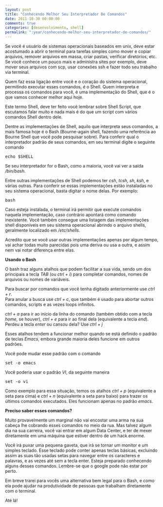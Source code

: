 ```yaml
---
layout: post
title: "Conhecendo Melhor Seu Interpretador De Comandos"
date: 2011-10-30 00:00:00
comments: true
categories: [desenvolvimento, shell]
permalink: ":year/conhecendo-melhor-seu-interpretador-de-comandos/"
---
```


<p>Se você é usuário de sistemas operacionais baseados em unix, deve estar acostumado a abrir o terminal para tarefas simples como mover e copiar arquivos, remover arquivos em massa, criar pastas, verificar diretórios, etc. Se você conhece um pouco mais e administra sites por exemplo, deve mover seus arquivos com scp, usar conexões ssh e fazer todo seu trabalho via terminal.</p>

<p>Quem faz essa ligação entre você e o coração do sistema operacional, permitindo executar esses comandos, é o Shell. Quem interpreta e processa os comandos para você, é uma implementação do Shell, que é o que vamos conhecer melhor aqui hoje.</p>

<p>Este termo Shell, deve ter feito você lembrar sobre Shell Script, que escutamos falar muito e nada mais é do que um script com vários comandos Shell dentro dele.</p>

<p>Dentre as implementações de Shell, aquilo que interpreta seus comandos, a mais famosa hoje é o Bash (Bourne-again shell, fazendo uma referência ao Bourne Shell que você pode pesquisar sobre). Para conferir qual o interpretador padrão de seus comandos, em seu terminal digite o seguinte comando</p>

<!--more-->

<pre class="brush: bash; title: ; notranslate" title="">echo $SHELL
</pre>


<p>Se seu interpretador for o Bash, como a maioria, você vai ver a saída <em>/bin/bash</em>.</p>

<p>Entre outras implementações de Shell podemos ter <em>csh</em>, <em>tcsh</em>, <em>sh</em>, <em>ksh</em>, e várias outras. Para conferir se essas implementações estão instaladas no seu sistema operacional, basta digitar o nome delas. Por exemplo:</p>

<pre class="brush: bash; title: ; notranslate" title="">bash
</pre>


<p>Caso esteja instalada, o terminal irá permitir que execute comandos naquela implementação, caso contrário apontará como comando inexistente. Você também consegue uma listagem das implementações shell disponíveis em seu sistema operacional abrindo o arquivo shells, geralmente localizado em <em>/etc/shells</em>.</p>

<p>Acredito que se você usar outras implementações apenas por algum tempo, vai achar todas muito parecidas pois uma deriva ou usa a outra, e assim nem vai notar diferença entre elas.</p>

<p><strong>Usando o Bash</strong></p>

<p>O bash traz alguns atalhos que podem facilitar a sua vida, sendo um dos principais a tecla <em>TAB</em> (ou <em>ctrl + i</em>) para completar comandos, nomes de arquivos ou nomes de variáveis.</p>

<p>Para buscar por comandos que você tenha digitado anteriormente use <em>ctrl + r</em>.<br/>
Para anular a busca use <em>ctrl + c</em>, que também é usado para abortar outros comandos, scripts e as vezes loops infinitos.</p>

<p><em>ctrl + a</em> para ir ao início da linha do comando (também obtido com a tecla <em>home</em>, se houver), <em>ctrl + e</em> para ir ao final dela (equivalente a tecla <em>end</em>).<br/>
Perdeu a tecla <em>enter</em> ou cansou dela? Use <em>ctrl + j</em></p>

<p>Esses atalhos tendem a funcionar melhor quando se está definido o padrão de teclas <em>Emacs</em>, embora grande maioria deles funcione em outros padrões.</p>

<p>Você pode mudar esse padrão com o comando</p>

<pre class="brush: bash; title: ; notranslate" title="">set -o emacs
</pre>


<p>Você poderia usar o padrão <em>VI</em>, da seguinte maneira</p>

<pre class="brush: bash; title: ; notranslate" title="">set -o vi
</pre>


<p>Como exemplo para essa situação, temos os atalhos <em>ctrl + p</em> (equivalente a seta para cima) e <em>ctrl + n</em> (equivalente a seta para baixo) para trazer os últimos comandos executados. Eles funcionam apenas no padrão <em>emacs</em>.</p>

<p><strong>Preciso saber esses comandos?</strong></p>

<p>Muito provavelmente um marginal não vai encostar uma arma na sua cabeça lhe cobrando esses comandos no meio da rua. Mas talvez algum dia na sua carreira, você vai entrar em algum Data Center, e ter de mexer diretamente em uma máquina que estiver dentro de um hack enorme.</p>

<p>Você irá puxar uma pequena gaveta, que irá se tornar um monitor e um simples teclado. Esse teclado pode conter apenas teclas básicas, excluindo assim as suas tão usadas setas para navegar entre os caracteres e palavras, e as vezes até sem a tecla enter. Esteja preparado conhecendo alguns desses comandos. Lembre-se que o google pode não estar por perto.</p>

<p>Em breve trarei para vocês uma alternativa bem legal para o Bash, e como ela pode ajudar na produtividade de pessoas que trabalham diretamente com o terminal.</p>

<p>Até lá!</p>
